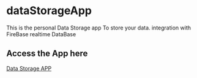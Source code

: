 # dataStorageApp
This is the personal Data Storage app To store your data. integration with FireBase realtime DataBase
<h2>Access the App here </h2>
<a href="https://vansh1190.github.io/dataStorageApp/#retrieveData">Data Storage APP</a>
